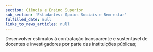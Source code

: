```yaml
---
section: Ciência e Ensino Superior
sub_section: 'Estudantes: Apoios Sociais e Bem-estar'
fulfilled_date: null
links_to_news_articles: null
---
```


Desenvolver estímulos à contratação transparente e sustentável de docentes e investigadores por parte das instituições públicas;